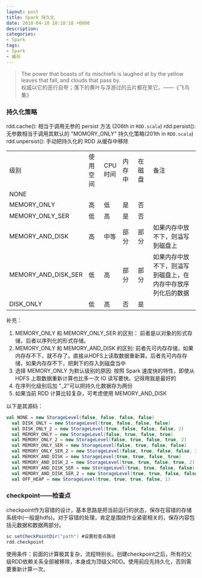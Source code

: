 ```yaml
---
layout: post
title: Spark 持久化
date: 2018-04-18 18:18:18 +0800
description:
categories:
- Spark
tags: 
- Spark 
- 缓存
---
```


<blockquote class="blockquote-center">
	The power that boasts of its mischiefs is laughed at by the yellow leaves that fall, and clouds that pass by. </br>
	权威以它的恶行自夸；落下的黄叶与浮游过的云片都在笑它。——《飞鸟集》
</blockquote>


### 持久化策略

rdd.cache(): 相当于调用无参的 persist 方法 (206th in `RDD.scala`)
rdd.persist(): 无参数相当于调用其默认的 "MOMORY_ONLY" 持久化策略(201th in `RDD.scala`)
rdd.unpersist(): 手动把持久化的 RDD 从缓存中移除

<table>
  <tbody>
    <tr>
      <td style="width:140px">级别</td>
      <td style="width:30px">使用空间</td>
      <td style="width:30px">CPU时间</td>
      <td style="width:30px">内存中</td>
      <td style="width:30px">在磁盘</td>
      <td style="width:150px">备注</td>
    </tr>
    <tr>
      <td>NONE</td>
      <td> </td>
      <td> </td>
      <td> </td>
      <td> </td>
      <td> </td>
    </tr>
    <tr>
      <td>MEMORY_ONLY</td>
      <td>高</td>
      <td>低</td>
      <td>是</td>
      <td>否</td>
      <td> </td>
    </tr>
    <tr>
      <td>MEMORY_ONLY_SER</td>
      <td>低</td>
      <td>高</td>
      <td>是</td>
      <td>否</td>
      <td> </td>
    </tr>
    <tr>
      <td>MEMORY_AND_DISK</td>
      <td>高</td>
      <td>中等</td>
      <td>部分</td>
      <td>部分</td>
      <td>如果内存中放不下，则溢写到磁盘上</td>
    </tr>
    <tr>
      <td>MEMORY_AND_DISK_SER</td>
      <td>低</td>
      <td>高</td>
      <td>部分</td>
      <td>部分</td>
      <td>如果内存中放不下，则溢写到磁盘上，在内存中存放序列化后的数据</td>
    </tr>
    <tr>
      <td>DISK_ONLY</td>
      <td>低</td>
      <td>高</td>
      <td>否</td>
      <td>是</td>
      <td> </td>
    </tr>
  </tbody>
</table>

补充：
1. MEMORY_ONLY 和 MEMORY_ONLY_SER 的区别： 前者是以对象的形式存储，后者以序列化的形式存储。
2. MEMORY_ONLY 和 MEMORY_AND_DISK 的区别: 前者先可内存存储，如果内存存不下，就不存了。直接从HDFS上读取数据重新算。后者先可内存存储，如果内存存不下，把剩下的存入到磁盘当中
3. 选择 MEMORY_ONLY 为默认级别的原因: 按照 Spark 速度快的特性，即使从 HDFS 上取数据重新计算也比多一次 IO 读写要快。记得用我是最好的
4. 在序列化级别后加 "_2"可以把持久化数据存为两份
5. 如果当前 RDD 计算比较复杂，可考虑使用 MEMORY_AND_DISK

以下是其源码：

``` scala 
val NONE = new StorageLevel(false, false, false, false)
  val DISK_ONLY = new StorageLevel(true, false, false, false)
  val DISK_ONLY_2 = new StorageLevel(true, false, false, false, 2)
  val MEMORY_ONLY = new StorageLevel(false, true, false, true)
  val MEMORY_ONLY_2 = new StorageLevel(false, true, false, true, 2)
  val MEMORY_ONLY_SER = new StorageLevel(false, true, false, false)
  val MEMORY_ONLY_SER_2 = new StorageLevel(false, true, false, false, 2)
  val MEMORY_AND_DISK = new StorageLevel(true, true, false, true)
  val MEMORY_AND_DISK_2 = new StorageLevel(true, true, false, true, 2)
  val MEMORY_AND_DISK_SER = new StorageLevel(true, true, false, false)
  val MEMORY_AND_DISK_SER_2 = new StorageLevel(true, true, false, false, 2)
  val OFF_HEAP = new StorageLevel(true, true, true, false, 1)
```

### checkpoint——检查点

checkpoint作为容错的设计，基本思路是把当前运行的状态，保存在容错的存储系统中(一般是hdfs)。对于容错的处理，肯定是围绕作业紧密相关的，保存内容包括元数据和数据两部分。

``` scala
sc.setCheckPointDir("path") #设置检查点路径
rdd.checkpoint 
```

使用条件：前面的计算极其复杂，流程特别长。创建checkpoint之后，所有的父级RDD依赖关系全部被移除，本身成为顶级父RDD。使用前应先持久化，否则需要重新计算一次。
